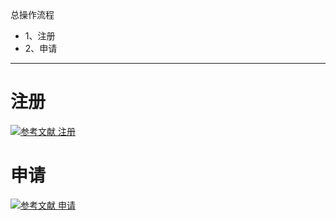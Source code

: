 总操作流程
- 1、注册
- 2、申请

***

# 注册

[![](https://img.shields.io/badge/官网-注册-red.svg "参考文献 注册")](https://www.3d66.com/softhtml/softsetup_350.html)

# 申请

[![](https://img.shields.io/badge/官网-申请-red.svg "参考文献 申请")](http://qykb.gdzwfw.gov.cn/qcdzhdj/)
